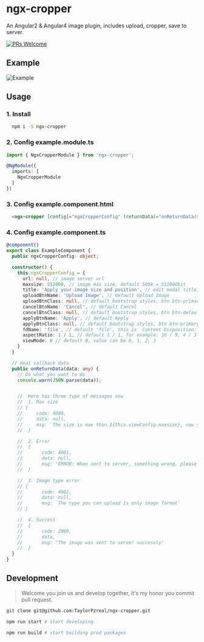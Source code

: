 # ngx-cropper

An Angular2 &amp; Angular4 image plugin, includes upload, cropper, save to server.

 [![PRs Welcome](https://img.shields.io/badge/PRs-welcome-brightgreen.svg?style=flat-square)](http://makeapullrequest.com)

## Example

![Example](./example.png)

## Usage

### 1. Install

```bash
  npm i -S ngx-cropper
```

### 2. Config __example.module.ts__

```typescript
import { NgxCropperModule } from 'ngx-cropper';

@NgModule({
  imports: [
    NgxCropperModule
  ]
})
```

### 3. Config __example.component.html__

```html
  <ngx-cropper [config]="ngxCropperConfig" (returnData)="onReturnData($event)"></ngx-cropper>
```

### 4. Config __example.component.ts__

```typescript
@component()
export class ExampleComponent {
  public ngxCropperConfig: object;

  constructor() {
    this.ngxCropperConfig = {
      url: null, // image server url
      maxsize: 512000, // image max size, default 500k = 512000bit
      title: 'Apply your image size and position', // edit modal title, this is default
      uploadBtnName: 'Upload Image', // default Upload Image
      uploadBtnClass: null, // default bootstrap styles, btn btn-primary
      cancelBtnName: 'Cancel', // default Cancel
      cancelBtnClass: null, // default bootstrap styles, btn btn-default
      applyBtnName: 'Apply', // default Apply
      applyBtnClass: null, // default bootstrap styles, btn btn-primary
      fdName: 'file', // default 'file', this is  Content-Disposition: form-data; name="file"; filename="fire.jpg"
      aspectRatio: 1 / 1, // default 1 / 1, for example: 16 / 9, 4 / 3 ...
      viewMode: 0 // default 0, value can be 0, 1, 2, 3
    }
  }

  // deal callback data
  public onReturnData(data: any) {
    // Do what you want to do
    console.warn(JSON.parse(data));


    //  Here has three type of messages now
    //  1. Max size
    // {
    //     code: 4000,
    //     data: null,
    //     msg: `The size is max than ${this.viewConfig.maxsize}, now size is ${currentSize}k`
    //  }

    //  2. Error
    //  {
    //       code: 4001,
    //       data: null,
    //       msg: 'ERROR: When sent to server, something wrong, please check the server url.'
    //  }

    //  3. Image type error
    // {
    //       code: 4002,
    //       data: null,
    //       msg: `The type you can upload is only image format`
    // }

    //  4. Success
    //  {
    //       code: 2000,
    //       data,
    //       msg: 'The image was sent to server successly'
    //  }
  }
}
```

## Development

> Welcome you join us and develop together, it's my honor you commit pull request.

```bash
git clone git@github.com:TaylorPzreal/ngx-cropper.git

npm run start # start developing

npm run build # start building prod packages
```
